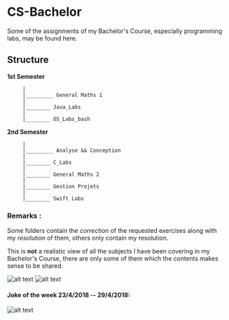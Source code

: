 # CS-Bachelor

Some of the assignments of my Bachelor's Course, especially programming labs, may be found here.

## Structure 

**1st Semester**
```      
     |  
     |_________ General Maths 1 
     |  
     |________ Java_Labs
     |  
     |________ OS_Labs_bash 
```


**2nd Semester** 
```    
     |  
     |_________ Analyse && Conception 
     |  
     |________ C_Labs 
     |  
     |________ General Maths 2  
     |  
     |________ Gestion Projets
     |
     |________ Swift Labs
```

### Remarks : 
Some folders contain the *correction* of the requested exercises along with my *resolution* of them, others only contain my resolution. 

This is **not** a realistic view of all the subjects I have been covering in my Bachelor's Course, there are only some of them which the contents makes sense to be shared.


![alt text](https://github.com/pegom96/CS-Bachelor/blob/master/Pics%20/f8e72e7d126772e56a65295c28020e17.jpg)
![alt text](https://github.com/pegom96/CS-Bachelor/blob/master/Pics%20/logo_uni.jpg)


#### Joke of the week 23/4/2018 -- 29/4/2018: 
![alt text](https://github.com/pegom96/CS-Bachelor/blob/master/Pics%20/9fR2CuE.jpg)
